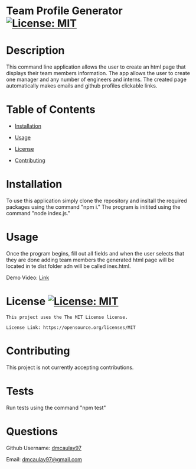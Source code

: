 # Team Profile Generator [![License: MIT](https://img.shields.io/badge/License-MIT-yellow.svg)](https://opensource.org/licenses/MIT)
# Description
This command line application allows the user to create an html page that displays their team members information. The app allows the user to create one manager and any number of engineers and interns. The created page automatically makes emails and github profiles clickable links.

# Table of Contents
- [Installation](#installation)

- [Usage](#usage)

- [License](#license)

- [Contributing](#contributing)

# Installation
To use this application simply clone the repository and insltall the required packages using the command "npm i." The program is initited using the command "node index.js." 

# Usage
Once the program begins, fill out all fields and when the user selects that they are done adding team members the generated html page will be located in te dist folder adn will be called inex.html.

Demo Video: [Link](https://drive.google.com/file/d/1IdyxUoopSCs-KnBT0HY3h8xXvIAjxngB/view?usp=sharing)

# License [![License: MIT](https://img.shields.io/badge/License-MIT-yellow.svg)](https://opensource.org/licenses/MIT)
    This project uses the The MIT License license.
    
    License Link: https://opensource.org/licenses/MIT

# Contributing
This project is not currently accepting contributions.

# Tests
Run tests using the command "npm test"

# Questions
Github Username: [dmcaulay97](https://github.com/dmcaulay97)

Email: dmcaulay97@gmail.com
  